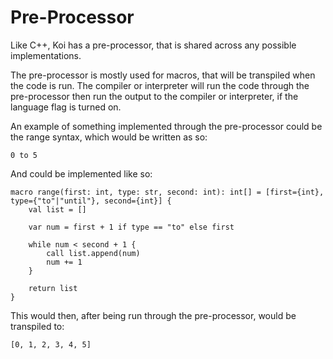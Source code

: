 # Pre-Processor

Like C++, Koi has a pre-processor, that is shared across any possible implementations.

The pre-processor is mostly used for macros, that will be transpiled when the code is run. The compiler or interpreter will run the code through the pre-processor then run the output to the compiler or interpreter, if the language flag is turned on.

An example of something implemented through the pre-processor could be the range syntax, which would be written as so:

```text
0 to 5
```

And could be implemented like so:

```text
macro range(first: int, type: str, second: int): int[] = [first={int}, type={"to"|"until"}, second={int}] {
    val list = []
    
    var num = first + 1 if type == "to" else first
    
    while num < second + 1 {
        call list.append(num)
        num += 1
    }
    
    return list
}
```

This would then, after being run through the pre-processor, would be transpiled to:

```text
[0, 1, 2, 3, 4, 5]
```

